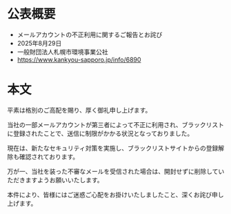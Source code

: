 # 公表概要
- メールアカウントの不正利用に関するご報告とお詫び
- 2025年8月29日
- 一般財団法人札幌市環境事業公社
- https://www.kankyou-sapporo.jp/info/6890

# 本文
平素は格別のご高配を賜り、厚く御礼申し上げます。

当社の一部メールアカウントが第三者によって不正に利用され、ブラックリストに登録されたことで、送信に制限がかかる状況となっておりました。

現在は、新たなセキュリティ対策を実施し、ブラックリストサイトからの登録解除も確認されております。

万が一、当社を装った不審なメールを受信された場合は、開封せずに削除していただきますようお願いいたします。

本件により、皆様にはご迷惑ご心配をお掛けいたしましたこと、深くお詫び申し上げます。
